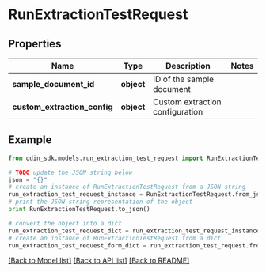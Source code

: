 # RunExtractionTestRequest


## Properties

Name | Type | Description | Notes
------------ | ------------- | ------------- | -------------
**sample_document_id** | **object** | ID of the sample document | 
**custom_extraction_config** | **object** | Custom extraction configuration | 

## Example

```python
from odin_sdk.models.run_extraction_test_request import RunExtractionTestRequest

# TODO update the JSON string below
json = "{}"
# create an instance of RunExtractionTestRequest from a JSON string
run_extraction_test_request_instance = RunExtractionTestRequest.from_json(json)
# print the JSON string representation of the object
print RunExtractionTestRequest.to_json()

# convert the object into a dict
run_extraction_test_request_dict = run_extraction_test_request_instance.to_dict()
# create an instance of RunExtractionTestRequest from a dict
run_extraction_test_request_form_dict = run_extraction_test_request.from_dict(run_extraction_test_request_dict)
```
[[Back to Model list]](../README.md#documentation-for-models) [[Back to API list]](../README.md#documentation-for-api-endpoints) [[Back to README]](../README.md)


